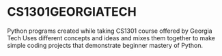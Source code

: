 # CS1301GEORGIATECH
Python programs created while taking CS1301 course offered by Georgia Tech
Uses different concepts and ideas and mixes them together to make simple coding projects that demonstrate beginner mastery of Python.

